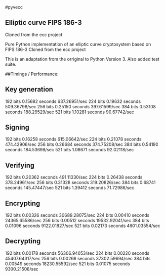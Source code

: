 #pyvecc

## Elliptic curve FIPS 186-3

Cloned from the ecc project

Pure Python implementation of an elliptic curve cryptosystem based on FIPS 186-3
Cloned from the ecc project

This is an adaptation from the orriginal to Python Version 3.
Also added test suite.

##Timings / Performance:

Key generation
--------------
192 bits     0.15692 seconds   637.26951/sec
224 bits     0.19632 seconds   509.36798/sec
256 bits     0.25150 seconds   397.61599/sec
384 bits     0.53108 seconds   188.29529/sec
521 bits     1.10281 seconds    90.67742/sec

Signing
-------
192 bits     0.16258 seconds   615.06642/sec
224 bits     0.21078 seconds   474.42906/sec
256 bits     0.26684 seconds   374.75208/sec
384 bits     0.54190 seconds   184.53698/sec
521 bits     1.08671 seconds    92.02118/sec

Verifying
---------
192 bits     0.20362 seconds   491.11330/sec
224 bits     0.26438 seconds   378.24961/sec
256 bits     0.31328 seconds   319.20826/sec
384 bits     0.68741 seconds   145.47447/sec
521 bits     1.39412 seconds    71.72986/sec

Encrypting
----------
192 bits     0.00326 seconds  30689.28075/sec
224 bits     0.00410 seconds  24365.65586/sec
256 bits     0.00512 seconds  19532.92041/sec
384 bits     0.01096 seconds  9122.01827/sec
521 bits     0.02173 seconds  4601.03554/sec

Decrypting
----------
192 bits     0.00178 seconds  56306.94053/sec
224 bits     0.00220 seconds  45407.64317/sec
256 bits     0.00268 seconds  37302.59694/sec
384 bits     0.00549 seconds  18230.55592/sec
521 bits     0.01075 seconds  9300.21508/sec



